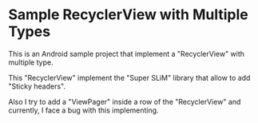 # Sample RecyclerView with Multiple Types

This is an Android sample project that implement a "RecyclerView" with multiple type.

This "RecyclerView" implement the  "Super SLiM" library that allow to add "Sticky headers".

Also I try to add a "ViewPager" inside a row of the "RecyclerView" and currently, I face a bug with this implementing.
